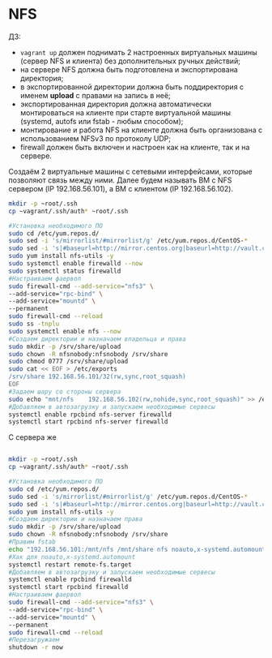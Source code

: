 # NFS

ДЗ:

- `vagrant up` должен поднимать 2 настроенных виртуальных машины
(сервер NFS и клиента) без дополнительных ручных действий;
- на сервере NFS должна быть подготовлена и экспортирована
директория;
- в экспортированной директории должна быть поддиректория
с именем __upload__ с правами на запись в неё;
- экспортированная директория должна автоматически монтироваться
на клиенте при старте виртуальной машины (systemd, autofs или fstab -
любым способом);
- монтирование и работа NFS на клиенте должна быть организована
с использованием NFSv3 по протоколу UDP;
- firewall должен быть включен и настроен как на клиенте,
так и на сервере.

Создаём 2 виртуальные машины с сетевыми интерфейсами, которые позволяют связь между ними. 
Далее будем называть ВМ с NFS сервером (IP 192.168.56.101), а ВМ с клиентом (IP 192.168.56.102).
```bash
mkdir -p ~root/.ssh
cp ~vagrant/.ssh/auth* ~root/.ssh

#Установка необходимого ПО
sudo cd /etc/yum.repos.d/
sudo sed -i 's/mirrorlist/#mirrorlist/g' /etc/yum.repos.d/CentOS-*
sudo sed -i 's|#baseurl=http://mirror.centos.org|baseurl=http://vault.centos.org|g' /etc/yum.repos.d/CentOS-*
sudo yum install nfs-utils -y
sudo systemctl enable firewalld --now
sudo systemctl status firewalld
#Настраиваем фаервол
sudo firewall-cmd --add-service="nfs3" \
--add-service="rpc-bind" \
--add-service="mountd" \
--permanent
sudo firewall-cmd --reload
sudo ss -tnplu
sudo systemctl enable nfs --now
#Создаем директории и назначаем владельца и права
sudo mkdir -p /srv/share/upload
sudo chown -R nfsnobody:nfsnobody /srv/share
sudo chmod 0777 /srv/share/upload
sudo cat << EOF > /etc/exports
/srv/share 192.168.56.101/32(rw,sync,root_squash)
EOF
#Задаем шару со стороны сервера
sudo echo "mnt/nfs    192.168.56.102(rw,nohide,sync,root_squash)" >> /etc/exports
#Добавляем в автозагрузку и запускаем необходимые сервесы
systemctl enable rpcbind nfs-server firewalld
systemctl start rpcbind nfs-server firewalld
```

С сервера же 
```bash

mkdir -p ~root/.ssh
cp ~vagrant/.ssh/auth* ~root/.ssh

#Установка необходимого ПО
sudo cd /etc/yum.repos.d/
sudo sed -i 's/mirrorlist/#mirrorlist/g' /etc/yum.repos.d/CentOS-*
sudo sed -i 's|#baseurl=http://mirror.centos.org|baseurl=http://vault.centos.org|g' /etc/yum.repos.d/CentOS-*
sudo yum install nfs-utils -y
#Создаем директории и назначаем права
sudo mkdir -p /srv/share/upload
sudo chown -R nfsnobody:nfsnobody /srv/share
#Правим fstab
echo "192.168.56.101:/mnt/nfs /mnt/share nfs noauto,x-systemd.automount,proto=udp,vers=3 0 0" >> /etc/fstab
#Хак для noauto,x-systemd.automount
systemctl restart remote-fs.target
#Добавляем в автозагрузку и запускаем необходимые сервесы
systemctl enable rpcbind firewalld
systemctl start rpcbind firewalld
#Настраиваем фаервол
sudo firewall-cmd --add-service="nfs3" \
--add-service="rpc-bind" \
--add-service="mountd" \
--permanent
sudo firewall-cmd --reload
#Перезагружаем
shutdown -r now
```